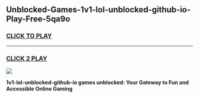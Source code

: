 
## Unblocked-Games-1v1-lol-unblocked-github-io-Play-Free-5qa9o
<h3>
<a href="https://premium76.site?title=1v1-lol-unblocked-github-io&ref=12A">CLICK TO PLAY</a></h3>
<hr>

<h3>
<a href="https://premium76.site?title=1v1-lol-unblocked-github-io&ref=12A">CLICK 2 PLAY</a>
  
</h3>

<a href="https://premium76.site?title=1v1-lol-unblocked-github-io&ref=12A"><img src="https://clearcache.store/games.png"></a>


**1v1-lol-unblocked-github-io games unblocked: Your Gateway to Fun and Accessible Online Gaming**
